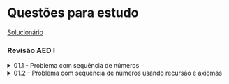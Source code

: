 # Questões para estudo
[Solucionário](/resolucao/res_0nav.md)
### Revisão AED I

<details>
  <summary> 01.1 - Problema com sequência de números </summary>


Elabore um programa que leia uma sequência de números, e:
- se a quantidade de numeros lidos for uma numero primo calcule e exiba a media dos valores obtidos
- senão, se a quantidade for par, apresente o maior numero lido; ou se for impar, apresenta o menor
- lido

</details>

<details>
  <summary> 01.2 - Problema com sequência de números usando recursão e axiomas </summary>


Elabore um programa que leia uma sequência de números, e:
- se a quantidade de numeros lidos for uma numero primo calcule e exiba a media dos valores obtidos
- senão, se a quantidade for par, apresente o maior numero lido; ou se for impar, apresenta o menor
- lido
> A resolução será recursiva utilizando os axiomas de divisibilidade ao invés de iterações com cálculos

</details>